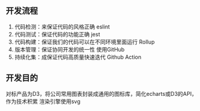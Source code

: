 ## 开发流程
1. 代码检测：来保证代码的风格正确  eslint
2. 代码测试：保证代码的功能正确    jest
3. 代码构建：保证我们的代码可以在不同环境里面运行  Rollup
4. 版本管理：保证协同开发的统一性   使用GitHub
5. 持续化集：成保证代码高质量快速迭代   Github Action

## 开发目的
对标产品为D3，将公司常用图表封装成通用的图标库，简化echarts或D3的API，作为技术积累
渲染引擎使用svg